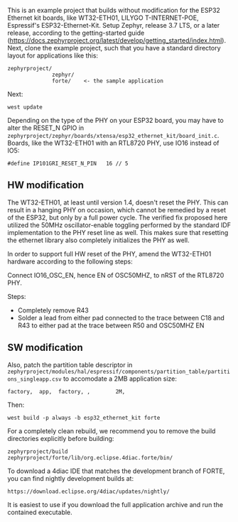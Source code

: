 This is an example project that builds without modification for the ESP32 Ethernet kit boards, like WT32-ETH01, LILYGO T-INTERNET-POE, Espressif's ESP32-Ethernet-Kit.
Setup Zephyr, release 3.7 LTS, or a later release, according to the getting-started guide (https://docs.zephyrproject.org/latest/develop/getting_started/index.html).
Next, clone the example project, such that you have a standard directory layout for applications like this:

```
zephyrproject/
              zephyr/
              forte/    <- the sample application
```

Next:

```
west update
```

Depending on the type of the PHY on your ESP32 board, you may have to alter the RESET_N GPIO in `zephyrproject/zephyr/boards/xtensa/esp32_ethernet_kit/board_init.c`.
Boards, like the WT32-ETH01 with an RTL8720 PHY, use IO16 instead of IO5:

`#define IP101GRI_RESET_N_PIN	16 // 5`

## HW modification

The WT32-ETH01, at least until version 1.4, doesn't reset the PHY. This can result in a hanging PHY on occasion, which cannot
be remedied by a reset of the ESP32, but only by a full power cycle. The verified fix proposed here utilized the 50MHz oscillator-enable toggling
performed by the standard IDF implementation to the PHY reset line as well. This makes sure that resetting the ethernet library also
completely initializes the PHY as well.

In order to support full HW reset of the PHY, amend the WT32-ETH01 hardware according to the following steps:

Connect IO16_OSC_EN, hence EN of OSC50MHZ, to nRST of the RTL8720 PHY.

Steps:
- Completely remove R43
- Solder a lead from either pad connected to the trace between C18 and R43 to either pad at the trace between R50 and OSC50MHZ EN

## SW modification

Also, patch the partition table descriptor in `zephyrproject/modules/hal/espressif/components/partition_table/partitions_singleapp.csv` to accomodate a 2MB application size:

`factory,  app,  factory, ,        2M,`

Then:

```
west build -p always -b esp32_ethernet_kit forte
```

For a completely clean rebuild, we recommend you to remove the build directories explicitly before building:

```
zephyrproject/build
zephyrproject/forte/lib/org.eclipse.4diac.forte/bin/
```

To download a 4diac IDE that matches the development branch of FORTE, you can find nightly development builds at:

`https://download.eclipse.org/4diac/updates/nightly/`

It is easiest to use if you download the full application archive and run the contained executable.

